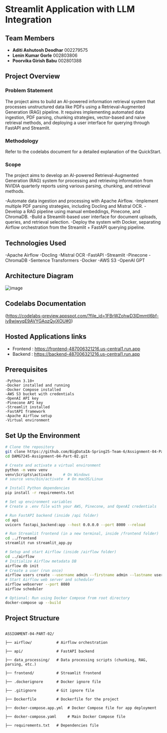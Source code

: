 # Streamlit Application with LLM Integration

## Team Members
- **Aditi Ashutosh Deodhar**  002279575  
- **Lenin Kumar Gorle**       002803806  
- **Poorvika Girish Babu**    002801388  

## Project Overview
### Problem Statement
The project aims to build an AI-powered information retrieval system that processes unstructured data like PDFs using a Retrieval-Augmented Generation (RAG) pipeline. It requires implementing automated data ingestion, PDF parsing, chunking strategies, vector-based and naive retrieval methods, and deploying a user interface for querying through FastAPI and Streamlit.

### Methodology
Refer to the codelabs document for a detailed explanation of the QuickStart.

### Scope
The project aims to develop an AI-powered Retrieval-Augmented Generation (RAG) system for processing and retrieving information from NVIDIA quarterly reports using various parsing, chunking, and retrieval methods.

-Automate data ingestion and processing with Apache Airflow.
-Implement multiple PDF parsing strategies, including Docling and Mistral OCR.
-Develop a RAG pipeline using manual embeddings, Pinecone, and ChromaDB.
-Build a Streamlit-based user interface for document uploads, queries, and retrieval selection.
-Deploy the system with Docker, separating Airflow orchestration from the Streamlit + FastAPI querying pipeline.

## Technologies Used
-Apache Airflow
-Docling
-Mistral OCR
-FastAPI
-Streamlit
-Pinecone
-ChromaDB
-Sentence Transformers
-Docker
-AWS S3
-OpenAI GPT  

## Architecture Diagram
![image](https://github.com/user-attachments/assets/360ec6d9-2d02-4801-ab6b-fad9950ea999)


## Codelabs Documentation
(https://codelabs-preview.appspot.com/?file_id=1FBrWZohwD3lDmmtl6bf-iy8wjwyqE9AVYGAozQyiXOU#0)

## Hosted Applications links 
- Frontend : https://frontend-487006321216.us-central1.run.app
- Backend : https://backend-487006321216.us-central1.run.app

## Prerequisites
```
-Python 3.10+
-Docker installed and running
-Docker Compose installed
-AWS S3 bucket with credentials
-OpenAI API key
-Pinecone API key
-Streamlit installed
-FastAPI framework
-Apache Airflow setup
-Virtual environment
```
  

## Set Up the Environment
```sh
# Clone the repository
git clone https://github.com/BigDataIA-Spring25-Team-6/Assignment-04-Part-02.git
cd DAMG7245-Assignment-04-Part-02.git

# Create and activate a virtual environment
python -m venv venv
venv\Scripts\activate     # On Windows
# source venv/bin/activate  # On macOS/Linux

# Install Python dependencies
pip install -r requirements.txt

# Set up environment variables
# Create a .env file with your AWS, Pinecone, and OpenAI credentials

# Run FastAPI backend (inside /api folder)
cd api
uvicorn fastapi_backend:app --host 0.0.0.0 --port 8000 --reload

# Run Streamlit frontend (in a new terminal, inside /frontend folder)
cd ../frontend
streamlit run streamlit_app.py

# Setup and start Airflow (inside /airflow folder)
cd ../airflow
# Initialize Airflow metadata DB
airflow db init
# Create a user (run once)
airflow users create --username admin --firstname admin --lastname user --role Admin --email admin@example.com --password admin
# Start Airflow web server and scheduler
airflow webserver --port 8080
airflow scheduler

# Optional: Run using Docker Compose from root directory
docker-compose up --build

```

## Project Structure

```

ASSIGNMENT-04-PART-02/

├── airflow/           # Airflow orchestration

├── api/               # FastAPI backend

├── data_processing/   # Data processing scripts (chunking, RAG, parsing, etc.)

├── frontend/          # Streamlit frontend

├── .dockerignore      # Docker ignore file

├── .gitignore         # Git ignore file

├── Dockerfile         # Dockerfile for the project

├── docker-compose.app.yml  # Docker Compose file for app deployment

├── docker-compose.yaml     # Main Docker Compose file

├── requirements.txt   # Dependencies file

```
 
